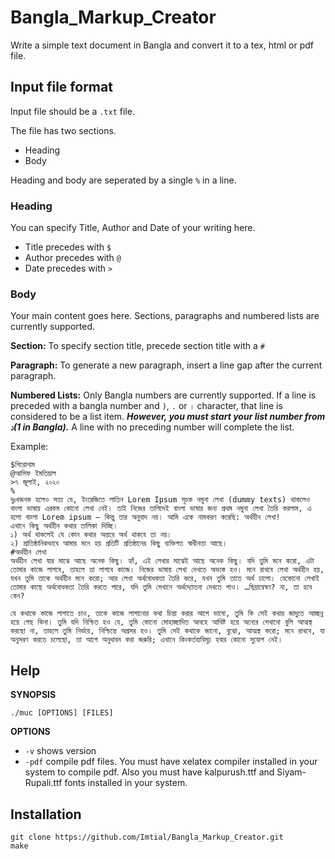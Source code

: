 # Bangla_Markup_Creator
Write a simple text document in Bangla and convert it to a tex, html or pdf file.

## Input file format
Input file should be a `.txt` file.

The file has two sections.
- Heading
- Body

Heading and body are seperated by a single `%` in a line.

### Heading
You can specify Title, Author and Date of your writing here.
- Title precedes with `$`
- Author precedes with `@`
- Date precedes with `>`

### Body
Your main content goes here. Sections, paragraphs and numbered lists are currently supported.

**Section:** To specify section title, precede section title with a `#`

**Paragraph:** To generate a new paragraph, insert a line gap after the current paragraph.

**Numbered Lists:** Only Bangla numbers are currently supported. If a line is preceded with a bangla number and `)`, `.` or `।` character, that line is considered to be a list item. ***However, you must start your list number from `১`(1 in Bangla).*** A line with no preceding number will complete the list.

Example:
```
$শিরোনাম
@আসিফ ইমতিয়াল
>৭ জুলাই, ২০২০
%
দুঃখজনক হলেও সত্য যে, ইংরেজিতে লাতিন Lorem Ipsum সূচক নমুনা লেখা (dummy texts) থাকলেও বাংলা ভাষায় এরকম কোনো লেখা নেই। তাই নিজের তাগিদেই বাংলা ভাষার জন্য প্রথম নমুনা লেখা তৈরি করলাম, এ হলো বাংলা Lorem ipsum – কিন্তু তার অনুবাদ নয়। আমি একে নামকরণ করেছি: অর্থহীন লেখা!
এখানে কিছু অর্থহীন কথার তালিকা দিচ্ছি।
১) অর্থ থাকলেই যে কোন কথার অন্তরে অর্থ থাকবে তা নয়।
২) প্রাতিষ্ঠানিকভাবে আমার মনে হয় প্রতিটি প্রতিষ্ঠানের কিছু ব্যক্তিগত স্বাধীনতা আছে।
#অর্থহীন লেখা
অর্থহীন লেখা যার মাঝে আছে অনেক কিছু। হ্যাঁ, এই লেখার মাঝেই আছে অনেক কিছু। যদি তুমি মনে করো, এটা তোমার কাজে লাগবে, তাহলে তা লাগবে কাজে। নিজের ভাষায় লেখা দেখতে অভ্যস্ত হও। মনে রাখবে লেখা অর্থহীন হয়, যখন তুমি তাকে অর্থহীন মনে করো; আর লেখা অর্থবোধকতা তৈরি করে, যখন তুমি তাতে অর্থ ঢালো। যেকোনো লেখাই তোমার কাছে অর্থবোধকতা তৈরি করতে পারে, যদি তুমি সেখানে অর্থদ্যোতনা দেখতে পাও। …ছিদ্রান্বেষণ? না, তা হবে কেন?

যে কথাকে কাজে লাগাতে চাও, তাকে কাজে লাগানোর কথা চিন্তা করার আগে ভাবো, তুমি কি সেই কথার জাদুতে আচ্ছন্ন হয়ে গেছ কিনা। তুমি যদি নিশ্চিত হও যে, তুমি কোনো মোহাচ্ছাদিত আবহে আবিষ্ট হয়ে অন্যের শেখানো বুলি আত্মস্থ করছো না, তাহলে তুমি নির্ভয়ে, নিশ্চিন্তে অগ্রসর হও। তুমি সেই কথাকে জানো, বুঝো, আত্মস্থ করো; মনে রাখবে, যা অনুসরণ করতে চলেছো, তা আগে অনুধাবন করা জরুরি; এখানে কিংকর্তব্যবিমূঢ় হবার কোনো সুযোগ নেই।
```
## Help
**SYNOPSIS**

`./muc [OPTIONS] [FILES]`

**OPTIONS**
- `-v` shows version
- `-pdf` compile pdf files. You must have xelatex compiler installed in your system to compile pdf. Also you must have kalpurush.ttf and Siyam-Rupali.ttf fonts installed in your system.

## Installation
```
git clone https://github.com/Imtial/Bangla_Markup_Creator.git
make
```
